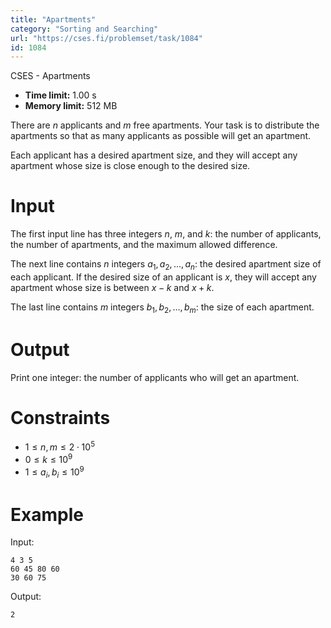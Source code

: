 ```yaml
---
title: "Apartments"
category: "Sorting and Searching"
url: "https://cses.fi/problemset/task/1084"
id: 1084
---
```


CSES - Apartments

  * **Time limit:** 1.00 s
  * **Memory limit:** 512 MB

There are $n$ applicants and $m$ free apartments. Your task is to distribute
the apartments so that as many applicants as possible will get an apartment.

Each applicant has a desired apartment size, and they will accept any
apartment whose size is close enough to the desired size.

# Input

The first input line has three integers $n$, $m$, and $k$: the number of
applicants, the number of apartments, and the maximum allowed difference.

The next line contains $n$ integers $a_1, a_2, \ldots, a_n$: the desired
apartment size of each applicant. If the desired size of an applicant is $x$,
they will accept any apartment whose size is between $x-k$ and $x+k$.

The last line contains $m$ integers $b_1, b_2, \ldots, b_m$: the size of each
apartment.

# Output

Print one integer: the number of applicants who will get an apartment.

# Constraints

  * $1 \le n, m \le 2 \cdot 10^5$
  * $0 \le k \le 10^9$
  * $1 \le a_i, b_i \le 10^9$

# Example

Input:

    
    
    4 3 5
    60 45 80 60
    30 60 75
    

Output:

    
    
    2
    

